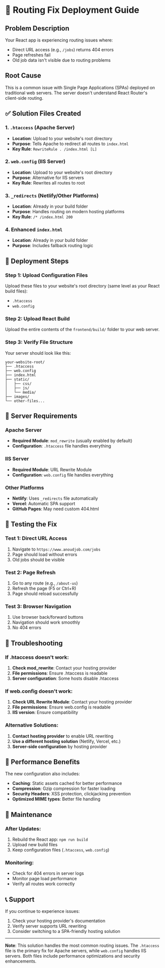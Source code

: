# 🚀 Routing Fix Deployment Guide

## Problem Description
Your React app is experiencing routing issues where:
- Direct URL access (e.g., `/jobs`) returns 404 errors
- Page refreshes fail
- Old job data isn't visible due to routing problems

## Root Cause
This is a common issue with Single Page Applications (SPAs) deployed on traditional web servers. The server doesn't understand React Router's client-side routing.

## ✅ Solution Files Created

### 1. `.htaccess` (Apache Server)
- **Location**: Upload to your website's root directory
- **Purpose**: Tells Apache to redirect all routes to `index.html`
- **Key Rule**: `RewriteRule . /index.html [L]`

### 2. `web.config` (IIS Server)
- **Location**: Upload to your website's root directory
- **Purpose**: Alternative for IIS servers
- **Key Rule**: Rewrites all routes to root

### 3. `_redirects` (Netlify/Other Platforms)
- **Location**: Already in your build folder
- **Purpose**: Handles routing on modern hosting platforms
- **Key Rule**: `/* /index.html 200`

### 4. Enhanced `index.html`
- **Location**: Already in your build folder
- **Purpose**: Includes fallback routing logic

## 🚀 Deployment Steps

### Step 1: Upload Configuration Files
Upload these files to your website's root directory (same level as your React build files):
- `.htaccess`
- `web.config`

### Step 2: Upload React Build
Upload the entire contents of the `frontend/build/` folder to your web server.

### Step 3: Verify File Structure
Your server should look like this:
```
your-website-root/
├── .htaccess
├── web.config
├── index.html
├── static/
│   ├── css/
│   ├── js/
│   └── media/
├── images/
└── other-files...
```

## 🔧 Server Requirements

### Apache Server
- **Required Module**: `mod_rewrite` (usually enabled by default)
- **Configuration**: `.htaccess` file handles everything

### IIS Server
- **Required Module**: URL Rewrite Module
- **Configuration**: `web.config` file handles everything

### Other Platforms
- **Netlify**: Uses `_redirects` file automatically
- **Vercel**: Automatic SPA support
- **GitHub Pages**: May need custom 404.html

## 🧪 Testing the Fix

### Test 1: Direct URL Access
1. Navigate to `https://www.anoudjob.com/jobs`
2. Page should load without errors
3. Old jobs should be visible

### Test 2: Page Refresh
1. Go to any route (e.g., `/about-us`)
2. Refresh the page (F5 or Ctrl+R)
3. Page should reload successfully

### Test 3: Browser Navigation
1. Use browser back/forward buttons
2. Navigation should work smoothly
3. No 404 errors

## 🚨 Troubleshooting

### If .htaccess doesn't work:
1. **Check mod_rewrite**: Contact your hosting provider
2. **File permissions**: Ensure .htaccess is readable
3. **Server configuration**: Some hosts disable .htaccess

### If web.config doesn't work:
1. **Check URL Rewrite Module**: Contact your hosting provider
2. **File permissions**: Ensure web.config is readable
3. **IIS version**: Ensure compatibility

### Alternative Solutions:
1. **Contact hosting provider** to enable URL rewriting
2. **Use a different hosting solution** (Netlify, Vercel, etc.)
3. **Server-side configuration** by hosting provider

## 📱 Performance Benefits

The new configuration also includes:
- **Caching**: Static assets cached for better performance
- **Compression**: Gzip compression for faster loading
- **Security Headers**: XSS protection, clickjacking prevention
- **Optimized MIME types**: Better file handling

## 🔄 Maintenance

### After Updates:
1. Rebuild the React app: `npm run build`
2. Upload new build files
3. Keep configuration files (`.htaccess`, `web.config`)

### Monitoring:
- Check for 404 errors in server logs
- Monitor page load performance
- Verify all routes work correctly

## 📞 Support

If you continue to experience issues:
1. Check your hosting provider's documentation
2. Verify server supports URL rewriting
3. Consider switching to a SPA-friendly hosting solution

---

**Note**: This solution handles the most common routing issues. The `.htaccess` file is the primary fix for Apache servers, while `web.config` handles IIS servers. Both files include performance optimizations and security enhancements.
